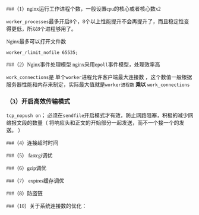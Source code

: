 <font face=微软雅黑>

###（1）nginx运行工作进程个数，一般设置cpu的核心或者核心数x2

`worker_processes`最多开启8个，8个以上性能提升不会再提升了，而且稳定性变得更低，所以8个进程够用了。

Nginx最多可以打开文件数

    worker_rlimit_nofile 65535;


###（2）Nginx事件处理模型
nginx采用`epoll`事件模型，处理效率高 

`work_connections`是 单个`worker`进程允许客户端最大连接数 ，这个数值一般根据服务器性能和内存来制定，实际最大值就是`worker进程数` **乘以** `work_connections`

### （3）开启高效传输模式

`tcp_nopush on`； 必须在`sendfile`开启模式才有效，防止网路阻塞，积极的减少网络报文段的数量（ 将响应头和正文的开始部分一起发送，而不一个接一个的发送。 ）


###（4）连接超时时间

###（5） fastcgi调优

###（6）gzip调优

###（7） expires缓存调优

###（8）防盗链

###（10）关于系统连接数的优化：




</font>